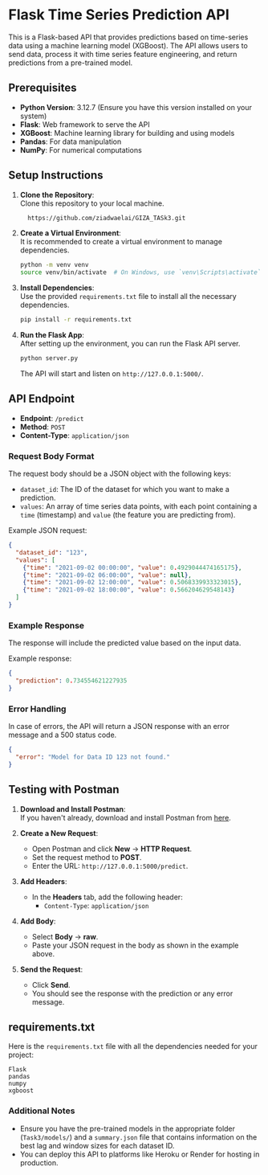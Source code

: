 # Flask Time Series Prediction API

This is a Flask-based API that provides predictions based on time-series data using a machine learning model (XGBoost). The API allows users to send data, process it with time series feature engineering, and return predictions from a pre-trained model.

## Prerequisites

- **Python Version**: 3.12.7 (Ensure you have this version installed on your system)
- **Flask**: Web framework to serve the API
- **XGBoost**: Machine learning library for building and using models
- **Pandas**: For data manipulation
- **NumPy**: For numerical computations

## Setup Instructions

1. **Clone the Repository**:  
   Clone this repository to your local machine.

   ```bash
     https://github.com/ziadwaelai/GIZA_TASk3.git
   ```

2. **Create a Virtual Environment**:  
   It is recommended to create a virtual environment to manage dependencies.

   ```bash
   python -m venv venv
   source venv/bin/activate  # On Windows, use `venv\Scripts\activate`
   ```

3. **Install Dependencies**:  
   Use the provided `requirements.txt` file to install all the necessary dependencies.

   ```bash
   pip install -r requirements.txt
   ```

4. **Run the Flask App**:  
   After setting up the environment, you can run the Flask API server.

   ```bash
   python server.py
   ```

   The API will start and listen on `http://127.0.0.1:5000/`.

## API Endpoint

- **Endpoint**: `/predict`
- **Method**: `POST`
- **Content-Type**: `application/json`

### Request Body Format

The request body should be a JSON object with the following keys:
- `dataset_id`: The ID of the dataset for which you want to make a prediction.
- `values`: An array of time series data points, with each point containing a `time` (timestamp) and `value` (the feature you are predicting from).

Example JSON request:

```json
{
  "dataset_id": "123",
  "values": [
    {"time": "2021-09-02 00:00:00", "value": 0.4929044474165175},
    {"time": "2021-09-02 06:00:00", "value": null},
    {"time": "2021-09-02 12:00:00", "value": 0.5068339933323015},
    {"time": "2021-09-02 18:00:00", "value": 0.566204629548143}
  ]
}
```

### Example Response

The response will include the predicted value based on the input data.

Example response:
```json
{
  "prediction": 0.734554621227935
}
```

### Error Handling

In case of errors, the API will return a JSON response with an error message and a 500 status code.

```json
{
  "error": "Model for Data ID 123 not found."
}
```

## Testing with Postman

1. **Download and Install Postman**:  
   If you haven't already, download and install Postman from [here](https://www.postman.com/downloads/).

2. **Create a New Request**:
   - Open Postman and click **New** -> **HTTP Request**.
   - Set the request method to **POST**.
   - Enter the URL: `http://127.0.0.1:5000/predict`.

3. **Add Headers**:
   - In the **Headers** tab, add the following header:
     - `Content-Type`: `application/json`

4. **Add Body**:
   - Select **Body** -> **raw**.
   - Paste your JSON request in the body as shown in the example above.

5. **Send the Request**:  
   - Click **Send**.
   - You should see the response with the prediction or any error message.

## requirements.txt

Here is the `requirements.txt` file with all the dependencies needed for your project:

```plaintext
Flask
pandas
numpy
xgboost
```

### Additional Notes
- Ensure you have the pre-trained models in the appropriate folder (`Task3/models/`) and a `summary.json` file that contains information on the best lag and window sizes for each dataset ID.
- You can deploy this API to platforms like Heroku or Render for hosting in production.
